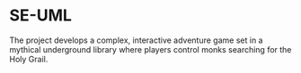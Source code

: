 # SE-UML
The project develops a complex, interactive adventure game set in a mythical underground library where players control monks searching for the Holy Grail.
